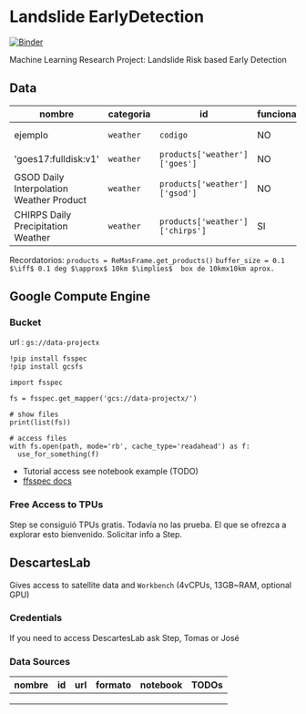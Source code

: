 # Landslide EarlyDetection
[![Binder](https://binder.pangeo.io/badge_logo.svg)](https://binder.pangeo.io/v2/gh/Competencia-de-Climate-Change/Landslide_EarlyDetection/master)

Machine Learning Research Project: Landslide Risk based Early Detection

## Data

| nombre      | categoria | id       | funcionando | notebook_ejemplo | resolucion | TODOs |
|-------------|-----------|----------|-------------|------------------|------------|-------|
|  ejemplo    | `weather` | `codigo` |    NO       | [link][ejemplo]        |    0.9      | probar xxx|
|  'goes17:fulldisk:v1'      | `weather` | `products['weather']['goes']`    |   NO     |     [link][goes]      |  NA |  NA     |
|  GSOD Daily Interpolation Weather Product   |  `weather`   |   `products['weather']['gsod']`      |   NO     |     [link][gsod]      |  TODO |  TODO     |
|  CHIRPS Daily Precipitation Weather         |  `weather`   |   `products['weather']['chirps']`    |   SI     |     [link](chirps)      |  0.9 |  TODO     |

Recordatorios: 
`products = ReMasFrame.get_products()`
`buffer_size = 0.1 $\iff$ 0.1 deg $\approx$ 10km $\implies$  box de 10kmx10km aprox.`

[ejemplo]: https://github.com/Competencia-de-Climate-Change/Landslide_EarlyDetection/tree/main/notebooks/weather/ejemplo.ipynb
[goes]: https://github.com/Competencia-de-Climate-Change/Landslide_EarlyDetection/blob/main/examples/products/goes.ipynb
[gsod]: https://github.com/Competencia-de-Climate-Change/Landslide_EarlyDetection/blob/main/examples/products/gsod.ipynb
[chirps]: https://github.com/Competencia-de-Climate-Change/Landslide_EarlyDetection/blob/main/examples/weather/chirps.ipynb
## Google Compute Engine

### Bucket

url : `gs://data-projectx`

```{Python}
!pip install fsspec
!pip install gcsfs

import fsspec

fs = fsspec.get_mapper('gcs://data-projectx/')

# show files
print(list(fs))

# access files
with fs.open(path, mode='rb', cache_type='readahead') as f:
  use_for_something(f)
```

* Tutorial access see notebook example (TODO)
* [ffsspec docs](https://readthedocs.org/projects/filesystem-spec/downloads/pdf/latest/)

### Free Access to TPUs

Step se consiguió TPUs gratis. Todavía no las prueba. El que se ofrezca a explorar esto bienvenido.
Solicitar info a Step.


## DescartesLab

Gives access to satellite data and `Workbench` (4vCPUs, 13GB~RAM, optional GPU)

### Credentials

If you need to access DescartesLab ask Step, Tomas or José

### Data Sources

| nombre |   id   | url  | formato | notebook | TODOs    |
|--------|--------|------|---------|----------|----------|
|        |        |      |         |          |          |
|        |        |      |         |          |          |
|        |        |      |         |          |          |
